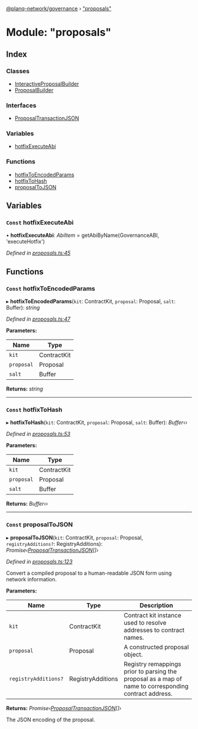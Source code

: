 [@planq-network/governance](../README.md) › ["proposals"](_proposals_.md)

# Module: "proposals"

## Index

### Classes

* [InteractiveProposalBuilder](../classes/_proposals_.interactiveproposalbuilder.md)
* [ProposalBuilder](../classes/_proposals_.proposalbuilder.md)

### Interfaces

* [ProposalTransactionJSON](../interfaces/_proposals_.proposaltransactionjson.md)

### Variables

* [hotfixExecuteAbi](_proposals_.md#const-hotfixexecuteabi)

### Functions

* [hotfixToEncodedParams](_proposals_.md#const-hotfixtoencodedparams)
* [hotfixToHash](_proposals_.md#const-hotfixtohash)
* [proposalToJSON](_proposals_.md#const-proposaltojson)

## Variables

### `Const` hotfixExecuteAbi

• **hotfixExecuteAbi**: *AbiItem* = getAbiByName(GovernanceABI, 'executeHotfix')

*Defined in [proposals.ts:45](https://github.com/planq-network/planq-sdk/blob/master/packages/sdk/governance/src/proposals.ts#L45)*

## Functions

### `Const` hotfixToEncodedParams

▸ **hotfixToEncodedParams**(`kit`: ContractKit, `proposal`: Proposal, `salt`: Buffer): *string*

*Defined in [proposals.ts:47](https://github.com/planq-network/planq-sdk/blob/master/packages/sdk/governance/src/proposals.ts#L47)*

**Parameters:**

Name | Type |
------ | ------ |
`kit` | ContractKit |
`proposal` | Proposal |
`salt` | Buffer |

**Returns:** *string*

___

### `Const` hotfixToHash

▸ **hotfixToHash**(`kit`: ContractKit, `proposal`: Proposal, `salt`: Buffer): *Buffer‹›*

*Defined in [proposals.ts:53](https://github.com/planq-network/planq-sdk/blob/master/packages/sdk/governance/src/proposals.ts#L53)*

**Parameters:**

Name | Type |
------ | ------ |
`kit` | ContractKit |
`proposal` | Proposal |
`salt` | Buffer |

**Returns:** *Buffer‹›*

___

### `Const` proposalToJSON

▸ **proposalToJSON**(`kit`: ContractKit, `proposal`: Proposal, `registryAdditions?`: RegistryAdditions): *Promise‹[ProposalTransactionJSON](../interfaces/_proposals_.proposaltransactionjson.md)[]›*

*Defined in [proposals.ts:123](https://github.com/planq-network/planq-sdk/blob/master/packages/sdk/governance/src/proposals.ts#L123)*

Convert a compiled proposal to a human-readable JSON form using network information.

**Parameters:**

Name | Type | Description |
------ | ------ | ------ |
`kit` | ContractKit | Contract kit instance used to resolve addresses to contract names. |
`proposal` | Proposal | A constructed proposal object. |
`registryAdditions?` | RegistryAdditions | Registry remappings prior to parsing the proposal as a map of name to corresponding contract address. |

**Returns:** *Promise‹[ProposalTransactionJSON](../interfaces/_proposals_.proposaltransactionjson.md)[]›*

The JSON encoding of the proposal.
